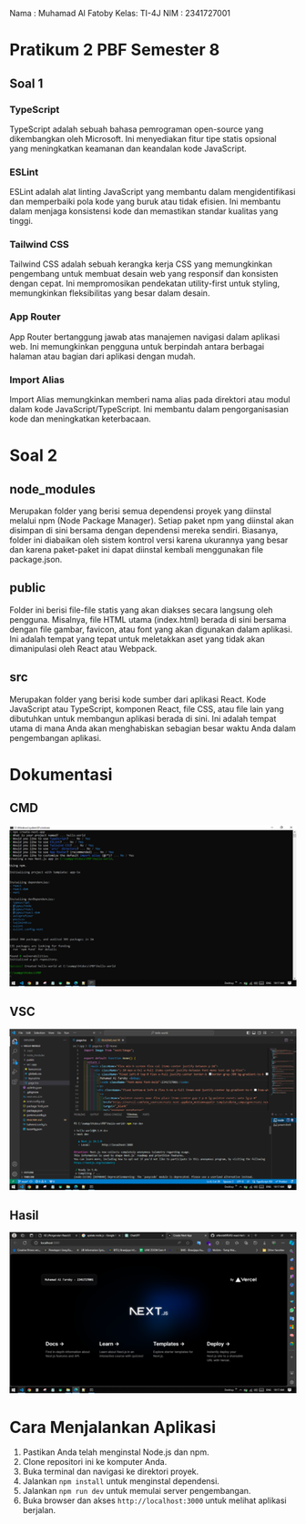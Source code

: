 Nama : Muhamad Al Fatoby
Kelas: TI-4J
NIM  : 2341727001

# Pratikum 2 PBF Semester 8

## Soal 1

### TypeScript

TypeScript adalah sebuah bahasa pemrograman open-source yang dikembangkan oleh Microsoft. Ini menyediakan fitur tipe statis opsional yang meningkatkan keamanan dan keandalan kode JavaScript.

### ESLint

ESLint adalah alat linting JavaScript yang membantu dalam mengidentifikasi dan memperbaiki pola kode yang buruk atau tidak efisien. Ini membantu dalam menjaga konsistensi kode dan memastikan standar kualitas yang tinggi.

### Tailwind CSS

Tailwind CSS adalah sebuah kerangka kerja CSS yang memungkinkan pengembang untuk membuat desain web yang responsif dan konsisten dengan cepat. Ini mempromosikan pendekatan utility-first untuk styling, memungkinkan fleksibilitas yang besar dalam desain.

### App Router

App Router bertanggung jawab atas manajemen navigasi dalam aplikasi web. Ini memungkinkan pengguna untuk berpindah antara berbagai halaman atau bagian dari aplikasi dengan mudah.

### Import Alias

Import Alias memungkinkan memberi nama alias pada direktori atau modul dalam kode JavaScript/TypeScript. Ini membantu dalam pengorganisasian kode dan meningkatkan keterbacaan.

# Soal 2

## node_modules

Merupakan folder yang berisi semua dependensi proyek yang diinstal melalui npm (Node Package Manager). Setiap paket npm yang diinstal akan disimpan di sini bersama dengan dependensi mereka sendiri. Biasanya, folder ini diabaikan oleh sistem kontrol versi karena ukurannya yang besar dan karena paket-paket ini dapat diinstal kembali menggunakan file package.json.

## public

Folder ini berisi file-file statis yang akan diakses secara langsung oleh pengguna. Misalnya, file HTML utama (index.html) berada di sini bersama dengan file gambar, favicon, atau font yang akan digunakan dalam aplikasi. Ini adalah tempat yang tepat untuk meletakkan aset yang tidak akan dimanipulasi oleh React atau Webpack.

## src

Merupakan folder yang berisi kode sumber dari aplikasi React. Kode JavaScript atau TypeScript, komponen React, file CSS, atau file lain yang dibutuhkan untuk membangun aplikasi berada di sini. Ini adalah tempat utama di mana Anda akan menghabiskan sebagian besar waktu Anda dalam pengembangan aplikasi.

# Dokumentasi

## CMD
![CMD](/public/1%20(1).png)

## VSC
![CMD](/public/1%20(3).png)

## Hasil
![CMD](/public/1%20(2).png)


# Cara Menjalankan Aplikasi

1. Pastikan Anda telah menginstal Node.js dan npm.
2. Clone repositori ini ke komputer Anda.
3. Buka terminal dan navigasi ke direktori proyek.
4. Jalankan `npm install` untuk menginstal dependensi.
5. Jalankan `npm run dev` untuk memulai server pengembangan.
6. Buka browser dan akses `http://localhost:3000` untuk melihat aplikasi berjalan.
